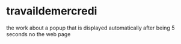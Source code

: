 # travaildemercredi
the work about a popup that is displayed automatically after being 5 seconds no the web page
